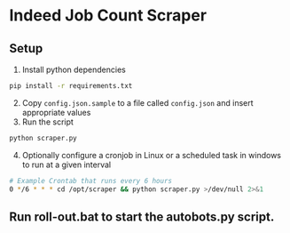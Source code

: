 # Indeed Job Count Scraper

## Setup
1. Install python dependencies
```bash
pip install -r requirements.txt
```
2. Copy `config.json.sample` to a file called `config.json` and insert appropriate
   values
3. Run the script
```bash
python scraper.py
```
4. Optionally configure a cronjob in Linux or a scheduled task in windows to run at a
   given interval
```bash
# Example Crontab that runs every 6 hours
0 */6 * * * cd /opt/scraper && python scraper.py >/dev/null 2>&1
```

## Run roll-out.bat to start the autobots.py script.

